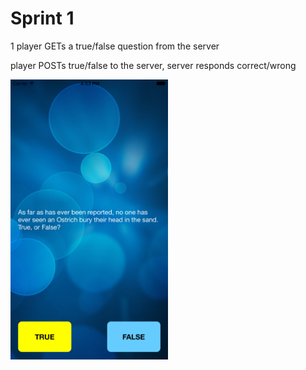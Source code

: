 # Sprint 1

1 player GETs a true/false question from the server

player POSTs true/false to the server, server responds correct/wrong

<img src="Simulator Screen Shot 14 Jul 2016, 16.53.47.png" alt="Screenshot of client" width="50%">
